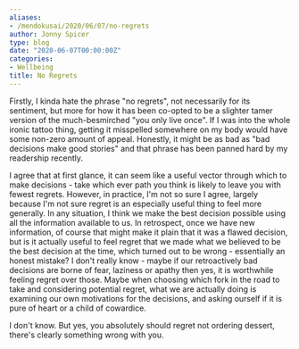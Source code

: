 ```yaml
---
aliases:
- /mendokusai/2020/06/07/no-regrets
author: Jonny Spicer
type: blog
date: "2020-06-07T00:00:00Z"
categories:
- Wellbeing
title: No Regrets
---
```

Firstly, I kinda hate the phrase "no regrets", not necessarily for its sentiment, but more for how it has been co-opted
to be a slighter tamer version of the much-besmirched "you only live once". If I was into the whole ironic tattoo thing,
getting it misspelled somewhere on my body would have some non-zero amount of appeal. Honestly, it might be as bad as
"bad decisions make good stories" and that phrase has been panned hard by my readership recently.

I agree that at first glance, it can seem like a useful vector through which to make decisions - take which ever path
you think is likely to leave you with fewest regrets. However, in practice, I'm not so sure I agree, largely because
I'm not sure regret is an especially useful thing to feel more generally. In any situation, I think we make the best
decision possible using all the information available to us. In retrospect, once we have new information, of course
that might make it plain that it was a flawed decision, but is it actually useful to feel regret that we made what
we believed to be the best decision at the time, which turned out to be wrong - essentially an honest mistake? I
don't really know - maybe if our retroactively bad decisions are borne of fear, laziness or apathy then yes, it is
worthwhile feeling regret over those. Maybe when choosing which fork in the road to take and considering potential
regret, what we are actually doing is examining our own motivations for the decisions, and asking ourself if it is
pure of heart or a child of cowardice.

I don't know. But yes, you absolutely should regret not ordering dessert, there's clearly something wrong with you.
